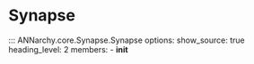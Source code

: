 # Synapse

::: ANNarchy.core.Synapse.Synapse
    options:
      show_source: true
      heading_level: 2
      members:
        - __init__